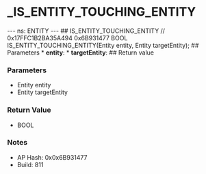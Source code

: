 # _IS_ENTITY_TOUCHING_ENTITY

--- ns: ENTITY --- ## IS_ENTITY_TOUCHING_ENTITY  // 0x17FFC1B2BA35A494 0x6B931477 BOOL IS_ENTITY_TOUCHING_ENTITY(Entity entity, Entity targetEntity);   ## Parameters * **entity**: * **targetEntity**:  ## Return value

### Parameters
* Entity entity
* Entity targetEntity

### Return Value
* BOOL

### Notes
* AP Hash: 0x0x6B931477
* Build: 811

